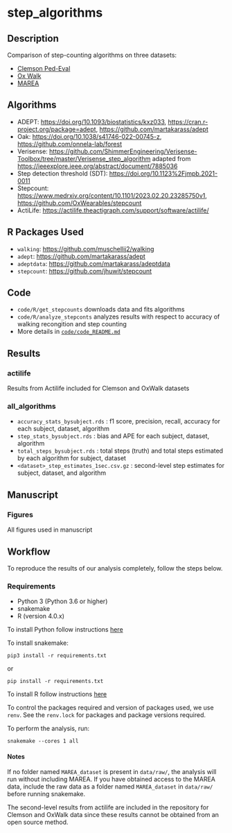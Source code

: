 # step_algorithms

## Description 
Comparison of step-counting algorithms on three datasets:

+ [Clemson Ped-Eval](https://cecas.clemson.edu/~ahoover/pedometer/)
+ [Ox Walk](https://ora.ox.ac.uk/objects/uuid:19d3cb34-e2b3-4177-91b6-1bad0e0163e7)
+ [MAREA](https://wiki.hh.se/caisr/index.php/Gait_database)

## Algorithms 

+ ADEPT: https://doi.org/10.1093/biostatistics/kxz033, https://cran.r-project.org/package=adept, https://github.com/martakarass/adept
+ Oak: https://doi.org/10.1038/s41746-022-00745-z, https://github.com/onnela-lab/forest
+ Verisense: https://github.com/ShimmerEngineering/Verisense-Toolbox/tree/master/Verisense_step_algorithm adapted from https://ieeexplore.ieee.org/abstract/document/7885036
+ Step detection threshold (SDT): https://doi.org/10.1123%2Fjmpb.2021-0011
+ Stepcount: https://www.medrxiv.org/content/10.1101/2023.02.20.23285750v1, https://github.com/OxWearables/stepcount
+ ActiLife: https://actilife.theactigraph.com/support/software/actilife/


## R Packages Used

* `walking`: https://github.com/muschellij2/walking
* `adept`: https://github.com/martakarass/adept
* `adeptdata`: https://github.com/martakarass/adeptdata
* `stepcount`: https://github.com/jhuwit/stepcount


## Code 

+ `code/R/get_stepcounts` downloads data and fits algorithms 
+ `code/R/analyze_stepconts` analyzes results with respect to accuracy of walking recongition and step counting
+ More details in [`code/code_README.md`](https://github.com/lilykoff/step_algorithms/blob/main/code/code_README.md)

## Results
### actilife
Results from Actilife included for Clemson and OxWalk datasets 
### all_algorithms 
+ `accuracy_stats_bysubject.rds` : f1 score, precision, recall, accuracy for each subject, dataset, algorithm 
+ `step_stats_bysubject.rds` : bias and APE for each subject, dataset, algorithm
+ `total_steps_bysubject.rds` : total steps (truth) and total steps estimated by each algorithm for subject, dataset 
+ `<dataset>_step_estimates_1sec.csv.gz` : second-level step estimates for subject, dataset, and algorithm

## Manuscript

### Figures
All figures used in manuscript 


## Workflow 

To reproduce the results of our analysis completely, follow the steps below. 


### Requirements 
+ Python 3 (Python 3.6 or higher)
+ snakemake 
+ R (version 4.0.x)

To install Python follow instructions [here](https://docs.anaconda.com/free/anaconda/install/index.html)

To install snakemake: 

```
pip3 install -r requirements.txt
```
or 
```
pip install -r requirements.txt
```

To install R follow instructions [here](https://rstudio-education.github.io/hopr/starting.html)

To control the packages required and version of packages used, we use `renv`. See the `renv.lock` for packages and package versions required. 

To perform the analysis, run: 
```
snakemake --cores 1 all
```

#### Notes

If no folder named `MAREA_dataset` is present in `data/raw/`, the analysis will run without including MAREA. If you have obtained access to the MAREA data, include the raw data as a folder named `MAREA_dataset` in `data/raw/` before running snakemake. 

The second-level results from actilife are included in the repository for Clemson and OxWalk data since these results cannot be obtained from an open source method. 
